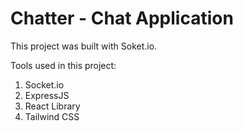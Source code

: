 # Chatter - Chat Application

This project was built with Soket.io.

Tools used in this project:

1. Socket.io
2. ExpressJS
3. React Library
4. Tailwind CSS
